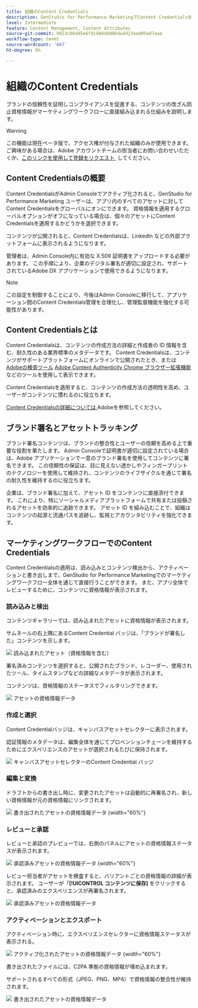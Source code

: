 ```yaml
---
title: 組織のContent Credentials
description: GenStudio for Performance MarketingでContent Credentialsを申請およびレビューする方法について説明します。
level: Intermediate
feature: Content Management, Content Attributes
source-git-commit: 9023c86d45e6fdc8b6ddd0bdedd23eed05e87aae
workflow-type: tm+mt
source-wordcount: '667'
ht-degree: 0%

---
```


# 組織のContent Credentials

ブランドの信頼性を証明しコンプライアンスを促進する、コンテンツの改ざん防止資格情報がマーケティングワークフローに直接組み込まれる仕組みを説明します。

>[!WARNING]
>
> この機能は現在ベータ版で、アクセス権が付与された組織のみが使用できます。 ご興味がある場合は、Adobe アカウントチームの担当者にお問い合わせいただくか、[&#x200B; このリンクを使用して登録をリクエスト &#x200B;](https://www.feedbackprogram.adobe.com/c/a/5aWPEOthrDv22Mf9CyekOy?source=qr) してください。


## Content Credentialsの概要

Content CredentialsがAdmin Consoleでアクティブ化されると、GenStudio for Performance Marketing ユーザーは、アプリ内のすべてのアセットに対してContent Credentialsをグローバルにオンにできます。 資格情報を適用するグローバルオプションがオフになっている場合は、個々のアセットにContent Credentialsを適用するかどうかを選択できます。

コンテンツが公開されると、Content Credentialsは、LinkedIn などの外部プラットフォームに表示されるようになります。

管理者は、Admin Console内に有効な X.509 証明書をアップロードする必要があります。 この手順により、企業のデジタル署名が適切に設定され、サポートされているAdobe DX アプリケーションで使用できるようになります。

>[!NOTE]
>
>この設定を制御することにより、今後はAdmin Consoleに移行して、アプリケーション間のContent Credentials管理を合理化し、管理監督機能を強化する可能性があります。

## Content Credentialsとは 

Content Credentialsは、コンテンツの作成方法の詳細と作成者の ID 情報を含む、耐久性のある業界標準のメタデータです。 Content Credentialsは、コンテンツがサポートプラットフォームにオンラインで公開されたとき、または [Adobeの検査ツール &#x200B;](https://contentauthenticity.adobe.com/inspect) [Adobe Content Authenticity Chrome ブラウザー拡張機能 &#x200B;](https://helpx.adobe.com/creative-cloud/help/cai/adobe-content-authenticity-chrome-browser-extension.html) などのツールを使用して表示できます。  

Content Credentialsを適用すると、コンテンツの作成方法の透明性を高め、ユーザーがコンテンツに慣れるのに役立ちます。

[Content Credentialsの詳細については &#x200B;](https://helpx.adobe.com/jp/creative-cloud/help/content-credentials.html)Adobeを参照してください。

## ブランド署名とアセットトラッキング

ブランド署名コンテンツは、ブランドの整合性とユーザーの信頼を高める上で重要な役割を果たします。 Admin Consoleで証明書が適切に設定されている場合は、Adobe アプリケーションで一意のブランド署名を使用してコンテンツに署名できます。 この信頼性の保証は、目に見えない透かしやフィンガープリントのテクノロジーを使用して維持され、コンテンツのライフサイクルを通じて署名の耐久性を維持するのに役立ちます。

企業は、ブランド署名に加えて、アセット ID をコンテンツに直接添付できます。 これにより、特にソーシャルメディアプラットフォームで共有または投稿されるアセットを効率的に追跡できます。 アセット ID を組み込むことで、組織はコンテンツの起源と流通パスを追跡し、監視とアカウンタビリティを強化できます。

## マーケティングワークフローでのContent Credentials

Content Credentialsの適用は、読み込みとコンテンツ検出から、アクティベーションと書き出しまで、GenStudio for Performance Marketingでのマーケティングワークフロー全体を通じて直接行うことができます。 また、アプリ全体でレビューするために、コンテンツに資格情報が表示されます。

### 読み込みと検出

コンテンツギャラリーでは、読み込まれたアセットに資格情報が表示されます。

サムネールの右上隅にあるContent Credential バッジは、「ブランドが署名した」コンテンツを示します。

![&#x200B; 読み込まれたアセット（資格情報を含む） &#x200B;](./images/import-discovery1.png)

署名済みコンテンツを選択すると、公開されたブランド、レコーダー、使用されたツール、タイムスタンプなどの詳細なメタデータが表示されます。

コンテンツは、資格情報のステータスでフィルタリングできます。

![&#x200B; アセットの資格情報データ &#x200B;](./images/import-discovery2.png)

### 作成と選択

Content Credentialバッジは、キャンバスアセットセレクターに表示されます。

認証情報のメタデータは、編集全体を通じてプロベンションチェーンを維持するためにエクスペリエンスのアセットが選択されるたびに保持されます。

![&#x200B; キャンバスアセットセレクターのContent Credential バッジ &#x200B;](./images/creation-selection1.png)

### 編集と変換

ドラフトからの書き出し時に、変更されたアセットは自動的に再署名され、新しい資格情報が元の資格情報にリンクされます。

![&#x200B; 書き出されたアセットの資格情報データ &#x200B;](./images/edit-and-transformation1.png){width="60%"}

### レビューと承認

レビューと承認のプレビューでは、右側のパネルにアセットの資格情報ステータスが表示されます。

![&#x200B; 承認済みアセットの資格情報データ &#x200B;](./images/review-and-approve1.png){width="60%"}

レビュー担当者がアセットを検査すると、バリアントごとの資格情報の詳細が表示されます。 ユーザーが「**[!UICONTROL コンテンツに保存]** をクリックすると、承認済みのエクスペリエンスが再署名されます。

![&#x200B; 承認済みアセットの資格情報データ &#x200B;](./images/review-and-approve2.png)

### アクティベーションとエクスポート

アクティベーション時に、エクスペリエンスセレクターに資格情報ステータスが表示される。

![&#x200B; アクティブ化されたアセットの資格情報データ &#x200B;](./images/activate-export1.png){width="60%"}

書き出されたファイルには、C2PA 準拠の資格情報が埋め込まれます。

サポートされるすべての形式（JPEG、PNG、MP4）で資格情報の整合性が維持されます。

![&#x200B; 書き出されたアセットの資格情報データ &#x200B;](./images/activate-export2.png)

